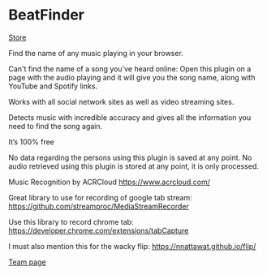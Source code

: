 # BeatFinder

<a href="https://chrome.google.com/webstore/detail/beatfinder/ndenpgejcjbklgdhdhimhdbfbcnbknpg" target="blank">Store<a>

Find the name of any music playing in your browser.

Can't find the name of a song you've heard online:
Open this plugin on a page with the audio playing and it will give you the song name, along with YouTube and Spotify links. 

Works with all social network sites as well as video streaming sites.

Detects music with incredible accuracy and gives all the information you need to find the song again.

It’s 100% free

No data regarding the persons using this plugin is saved at any point.
No audio retrieved using this plugin is stored at any point, it is only processed.

Music Recognition by ACRCloud
https://www.acrcloud.com/


Great library to use for recording of google tab stream:
https://github.com/streamproc/MediaStreamRecorder

Use this library to record chrome tab:
https://developer.chrome.com/extensions/tabCapture

I must also mention this for the wacky flip:
https://nnattawat.github.io/flip/

<a href="https://www.thomaslindauer.com" target="blank">Team page<a>
